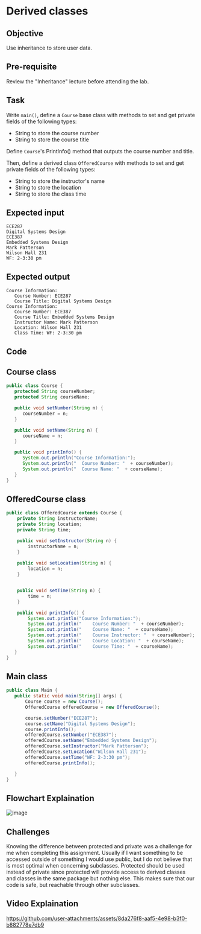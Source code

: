 # Derived classes

## Objective
Use inheritance to store user data.

## Pre-requisite
Review the "Inheritance" lecture before attending the lab. 

## Task
Write `main()`, define a `Course` base class with methods to set and get private fields of the following types:

- String to store the course number
- String to store the course title

Define `Course`'s PrintInfo() method that outputs the course number and title.

Then, define a derived class `OfferedCourse` with methods to set and get private fields of the following types:

- String to store the instructor's name
- String to store the location
- String to store the class time

## Expected input
```
ECE287
Digital Systems Design
ECE387
Embedded Systems Design
Mark Patterson
Wilson Hall 231
WF: 2-3:30 pm
```
## Expected output
```Course Information:
Course Information:
   Course Number: ECE287
   Course Title: Digital Systems Design
Course Information:
   Course Number: ECE387
   Course Title: Embedded Systems Design
   Instructor Name: Mark Patterson
   Location: Wilson Hall 231
   Class Time: WF: 2-3:30 pm
```
## Code

## Course class
```java
public class Course {
   protected String courseNumber;
   protected String courseName;

   public void setNumber(String n) {
      courseNumber = n;
   }

   public void setName(String n) {
      courseName = n;
   }

   public void printInfo() {
      System.out.println("Course Information:");
      System.out.println("  Course Number: "  + courseNumber);
      System.out.println("  Course Name: "  + courseName);
   }
}
```

## OfferedCourse class
```java
public class OfferedCourse extends Course {
    private String instructorName;
    private String location;
    private String time;

    public void setInstructor(String n) {
        instructorName = n;
    }
    
    public void setLocation(String n) {
        location = n;
    }


    public void setTime(String n) {
        time = n;
    }

    public void printInfo() {
        System.out.println("Course Information:");
        System.out.println("    Course Number: "  + courseNumber);
        System.out.println("    Course Name: "  + courseName);
        System.out.println("    Course Instructor: "  + courseNumber);
        System.out.println("    Course Location: "  + courseName);
        System.out.println("    Course Time: "  + courseName);
   }
}
```

## Main class
```java
public class Main {
   public static void main(String[] args) {
       Course course = new Course();
       OfferedCourse offeredCourse = new OfferedCourse();

       course.setNumber("ECE287");
       course.setName("Digital Systems Design");
       course.printInfo();
       offeredCourse.setNumber("ECE387");
       offeredCourse.setName("Embedded Systems Design");
       offeredCourse.setInstructor("Mark Patterson");
       offeredCourse.setLocation("Wilson Hall 231");
       offeredCourse.setTime("WF: 2-3:30 pm");
       offeredCourse.printInfo();

   }
}
```
## Flowchart Explaination
![image](https://github.com/user-attachments/assets/cb405e68-731a-4b02-84de-3fe049756b64)


## Challenges
Knowing the difference between protected and private was a challenge for me when completing this assignment. Usually if I want something to be accessed outside of something I would use public, but I do not believe that is most optimal when concerning subclasses. Protected should be used instead of private since protected will provide access to derived classes and classes in the same package but nothing else. This makes sure that our code is safe, but reachable through other subclasses.

## Video Explaination
https://github.com/user-attachments/assets/8da276f8-aaf5-4e98-b3f0-b882778e7db9

